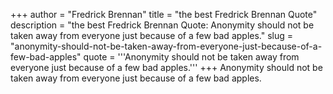 +++
author = "Fredrick Brennan"
title = "the best Fredrick Brennan Quote"
description = "the best Fredrick Brennan Quote: Anonymity should not be taken away from everyone just because of a few bad apples."
slug = "anonymity-should-not-be-taken-away-from-everyone-just-because-of-a-few-bad-apples"
quote = '''Anonymity should not be taken away from everyone just because of a few bad apples.'''
+++
Anonymity should not be taken away from everyone just because of a few bad apples.
